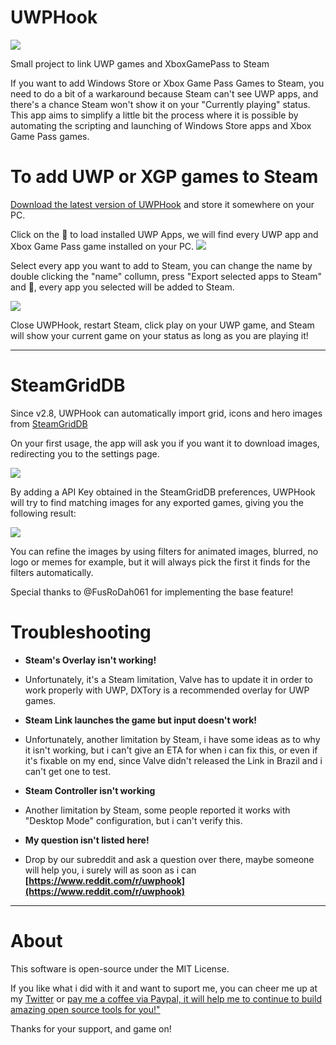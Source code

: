 # UWPHook

[![](http://imgur.com/gWwR02D.png)](https://briano.dev/UWPHook/)

Small project to link UWP games and XboxGamePass to Steam

If you want to add Windows Store or Xbox Game Pass Games to Steam, you need to do a bit of a warkaround because Steam can't see UWP apps, and there's a chance Steam won't show it on your "Currently playing" status. This app aims to simplify a little bit the process where it is possible by automating the scripting and launching of Windows Store apps and Xbox Game Pass games.

# To add UWP or XGP games to Steam #

[Download the latest version of UWPHook](https://github.com/BrianLima/UWPHook/releases) and store it somewhere on your PC.

Click on the 🔄 to load installed UWP Apps, we will find every UWP app and Xbox Game Pass game installed on your PC.
![](https://i.imgur.com/pjGfGHe.png)

Select every app you want to add to Steam, you can change the name by double clicking the "name" collumn, press "Export selected apps to Steam" and 🎉, every app you selected will be added to Steam.

![](https://i.imgur.com/on46CMQ.png)

Close UWPHook, restart Steam, click play on your UWP game, and Steam will show your current game on your status as long as you are playing it!

----------

# SteamGridDB #

Since v2.8, UWPHook can automatically import grid, icons and hero images from [SteamGridDB](https://www.steamgriddb.com)

On your first usage, the app will ask you if you want it to download images, redirecting you to the settings page.

![](https://i.imgur.com/K0Cm4IL.png)

By adding a API Key obtained in the SteamGridDB preferences, UWPHook will try to find matching images for any exported games, giving you the following result:

![](https://i.imgur.com/mlvVdwb.png)

You can refine the images by using filters for animated images, blurred, no logo or memes for example, but it will always pick the first it finds for the filters automatically.

Special thanks to @FusRoDah061 for implementing the base feature!

# Troubleshooting #

- **Steam's Overlay isn't working!**
- Unfortunately, it's a Steam limitation, Valve has to update it in order to work properly with UWP, DXTory is a recommended overlay for UWP games.

- **Steam Link launches the game but input doesn't work!**
- Unfortunately, another limitation by Steam, i have some ideas as to why it isn't working, but i can't give an ETA for when i can fix this, or even if it's fixable on my end, since Valve didn't released the Link in Brazil and i can't get one to test.

- **Steam Controller isn't working**
- Another limitation by Steam, some people reported it works with "Desktop Mode" configuration, but i can't verify this.

- **My question isn't listed here!**
- Drop by our subreddit and ask a question over there, maybe someone will help you, i surely will as soon as i can
 **[https://www.reddit.com/r/uwphook](https://www.reddit.com/r/uwphook)**

----------

# About #

This software is open-source under the MIT License.

If you like what i did with it and want to suport me, you can cheer me up at my [Twitter](http://www.twitter.com/brianostorm "Twitter") or [pay me a coffee via Paypal, it will help me to continue to build amazing open source tools for you!"](https://www.paypal.com/cgi-bin/webscr?cmd=_s-xclick&hosted_button_id=9YPV3FHEFRAUQ)

Thanks for your support, and game on!
